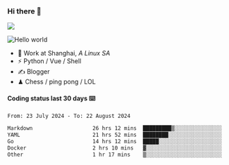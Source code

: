 ### Hi there 👋
![](https://komarev.com/ghpvc/?username=Xuhandsome)


<img src="https://github-readme-stats.vercel.app/api?username=XuHandsome&show_icons=true&theme=merko" alt="Hello world">

<br/>

- 🍻  Work at Shanghai, _A Linux SA_
- ⚡  Python / Vue / Shell
- ✍️  Blogger
- ♟  Chess / ping pong / LOL

#### Coding status last 30 days ⌨️

<!--START_SECTION:waka-->

```txt
From: 23 July 2024 - To: 22 August 2024

Markdown                   26 hrs 12 mins  █████████▒░░░░░░░░░░░░░░░   37.99 %
YAML                       21 hrs 52 mins  ████████░░░░░░░░░░░░░░░░░   31.72 %
Go                         14 hrs 12 mins  █████░░░░░░░░░░░░░░░░░░░░   20.61 %
Docker                     2 hrs 10 mins   ▓░░░░░░░░░░░░░░░░░░░░░░░░   03.15 %
Other                      1 hr 17 mins    ▒░░░░░░░░░░░░░░░░░░░░░░░░   01.88 %
```

<!--END_SECTION:waka-->

